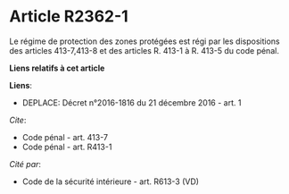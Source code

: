 # Article R2362-1

Le régime de protection des zones protégées est régi par les dispositions des articles 413-7,413-8 et des articles R. 413-1 à
R. 413-5 du code pénal.

**Liens relatifs à cet article**

**Liens**:

  - DEPLACE: Décret n°2016-1816 du 21 décembre 2016 - art. 1

_Cite_:

  - Code pénal - art. 413-7
  - Code pénal - art. R413-1

_Cité par_:

  - Code de la sécurité intérieure - art. R613-3 (VD)

